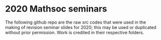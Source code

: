 # 2020 Mathsoc seminars
The following github repo are the raw src codes that were used in the making of revision seminar slides for 2020; this may be used or duplicated without prior permission. Work is credited in their respective folders.
